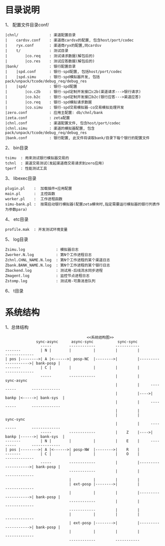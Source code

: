 目录说明
====

1、 配置文件目录conf/
    
    |chnl/              : 渠道配置目录
    |    cardsv.conf    : 渠道商cardsv的配置, 包含host/port/codec
    |    ryx.conf       : 渠道商ryx的配置,同cardsv
    |    t/             : 测试目录
    |        |co.req    : 测试请求数据(解包后的)
    |        |co.res    : 测试应答数据(解包后的)
    |bank/              : 银行配置目录
    |    |spd.conf      : 银行-spd配置, 包括host/port/codec
    |    |spd.simu      : 银行-spd模拟器开发, 包括pack/unpack/tcode/debug_req/debug_res
    |    |spd/          : 银行-spd配置
    |        |co.c2b    : 银行-spd定制开发接口c2b(渠道请求--->银行请求)
    |        |co.b2c    : 银行-spd定制开发接口b2c(银行应答--->渠道应答)
    |        |co.req    : 银行-spd模拟请求数据
    |        |co.simu   : 银行-spd交易模拟器-co交易模拟处理开发
    |zero.conf          : 应用主配置: db/chnl/bank
    |zeta.conf          : zeta配置
    |chnl.conf          : 渠道配置文件, 包含host/port/codec
    |chnl.simu          : 渠道的模拟器配置, 包含pack/unpack/tcode/debug_req/debug_res
    |bank.conf          : 银行配置, 此文件将读取bank/目录下每个银行的配置文件

2、 bin目录

    tsimu  : 用来测试银行模拟器交易的
    tchnl  : 渠道交易测试(发起渠道商交易请求到zero应用)
    tperf  : 性能测试工具

3、 libexec目录

    plugin.pl    :  加载插件+应用配置
    main.pl      :  主控函数
    worker.pl    :  工作进程函数
    simu-bank.pl :  按需启动银行模拟器(配置zeta模块时,指定需要运行模拟器的银行列表作为参数para)

4、 etc目录

    profile.mak  : 开发测试环境变量
    
5、 log目录
    
    Zsimu.log              : 模拟器日志
    Zworker.N.log          : 第N个工作进程日志
    Zchnl.CHNL_NAME.N.log  : 第N个工作进程的某个渠道日志
    Zbank.BANK_NAME.N.log  : 第N个工作进程的某个银行日志
    Zbackend.log           : 测试用-后线流水同步进程
    Zmagent.log            : 监控节点进程日志
    Zstomp.log             : 测试用-可靠消息队列

6、 t目录


系统结构
====

1、总体结构
    
                                         <<系统结构图>>
                  sync-async      async-sync           sync-sync
                    -----        ------------         -----------
    -------         | N |        |          |         |         |                     -------------
    | pos |-------->| A |<------>| posp-NC  |-------->|         |-------------------->| bank-posp |
    -------         | C |        |          |         |         |                     -------------
                    -----        ------------         |         |     sync-async
                                                      |         |     ---------       -------------
                                                      |         |---->| bankp |<----->| bank-sys  |
                                                      |         |     ---------       -------------
                                                      |         |
                                                      |         |     sync-sync
                                                      |         |     ---------       -------------
                    -----        ------------         |    Z    |---->| bankp |------>| bank-sys  | 
    -------         | N |        |          |         |    E    |     ---------       -------------
    | pos |-------->| A |<------>| posp-NW  |-------->|    R    |
    -------         | C |        |          |         |    O    |                     -------------
                    -----        ------------         |         |-------------------->| bank-posp |
                                 ------------         |         |                     -------------
                                 |          |         |         |
                                 | ext-posp |-------->|         |                     -------------
                                 |          |         |         |-------------------->| bank-posp |
                                 ------------         |         |                     -------------
                                 ------------         |         |
                                 |          |         |         |                     -------------
                                 | ext-posp |-------->|         |-------------------->| bank-posp |
                                 |          |         |         |                     -------------
                                 ------------         -----------
                                                     
    
